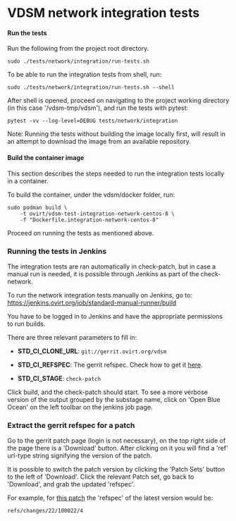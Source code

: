 # VDSM network integration tests

#### Run the tests
Run the following from the project root directory.
```
sudo ./tests/network/integration/run-tests.sh
```
To be able to run the integration tests from shell, run:
```
sudo ./tests/network/integration/run-tests.sh --shell
```
After shell is opened, proceed on navigating to the
project working directory (in this case '/vdsm-tmp/vdsm'),
and run the tests with pytest:
```
pytest -vv --log-level=DEBUG tests/network/integration
```

Note: Running the tests without building the image locally first,
will result in an attempt to download the image from an
available repository.

#### Build the container image

This section describes the steps needed to run the integration tests
locally in a container.

To build the container, under the vdsm/docker folder, run:
```
sudo podman build \
    -t ovirt/vdsm-test-integration-network-centos-8 \
    -f "Dockerfile.integration-network-centos-8"
```
Proceed on running the tests as mentioned above.

### Running the tests in Jenkins

The integration tests are ran automatically in check-patch, but in case
a manual run is needed, it is possible through Jenkins as part
of the check-network.

To run the network integration tests manually on Jenkins, go to:
https://jenkins.ovirt.org/job/standard-manual-runner/build

You have to be logged in to Jenkins and have the appropriate
permissions to run builds.

There are three relevant parameters to fill in:

* **STD_CI_CLONE_URL**: `git://gerrit.ovirt.org/vdsm`

* **STD_CI_REFSPEC**: The gerrit refspec. Check how to get it
[here](#extract-the-gerrit-refspec-for-a-patch).

* **STD_CI_STAGE**: `check-patch`

Click build, and the check-patch should start. To see a more verbose version
of the output grouped by the substage name, click on 'Open Blue Ocean' on the
left toolbar on the jenkins job page.

### Extract the gerrit refspec for a patch

Go to the gerrit patch page (login is not necessary), on the top right side of
the page there is a 'Download' button. After clicking on it you will find a
'ref' url-type string signifying the version of the patch.

It is possible to switch the patch version by clicking the 'Patch Sets' button
to the left of 'Download'. Click the relevant Patch set, go back to 'Download',
 and grab the updated 'refspec'.

For example, for [this patch](https://gerrit.ovirt.org/#/c/100022/)
the 'refspec' of the latest version would be:

`refs/changes/22/100022/4`